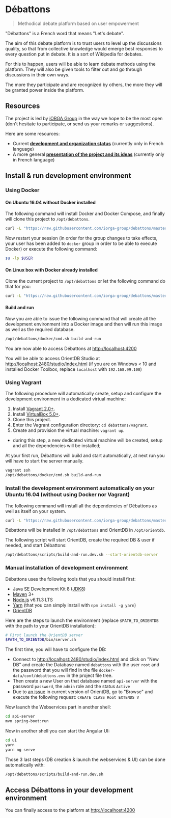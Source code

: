 # Débattons

> Methodical debate platform based on user empowerment

"Débattons" is a French word that means "Let's debate".

The aim of this debate platform is to trust users to level up the discussions quality, so that from collective knowledge would emerge best responses to every question put in debate. It is a sort of Wikipedia for debates.

For this to happen, users will be able to learn debate methods using the platform. They will also be given tools to filter out and go through discussions in their own ways.

The more they participate and are recognized by others, the more they will be granted power inside the platform.

## Resources

The project is led by [iORGA Group](http://www.iorga.com) in the way we hope to be the most open (don't hesitate to participate, or send us your remarks or suggestions).

Here are some resources:
 * Current [**development and organization status**](https://trello.com/b/MfS0wzzJ/wikip%C3%A9dia-du-d%C3%A9bat) (currently only in French language)
 * A more general [**presentation of the project and its ideas**](https://docs.google.com/presentation/d/1UIsnLdP2XgO_Ii6g98lWW4FsMuDccD-TigsT5NSFKOU/edit#slide=id.g224b5ac09f_1_0) (currently only in French language)

## Install & run development environment
### Using Docker
#### On Ubuntu 16.04 without Docker installed
The following command will install Docker and Docker Compose, and finally will clone this project to `/opt/debattons`.
```bash
curl -L "https://raw.githubusercontent.com/iorga-group/debattons/master/setup/run-env-on-ubuntu-16.04.sh" > /tmp/setup-debattons-run-env-on-ubuntu-16.04.sh && bash /tmp/setup-debattons-run-env-on-ubuntu-16.04.sh
```
Now restart your session (in order for the group changes to take effects, your user has been added to `docker` group in order to be able to execute Docker) or execute the following command:
```bash
su -lp $USER
```
#### On Linux box with Docker already installed
Clone the current project to `/opt/debattons` or let the following command do that for you:
```bash
curl -L "https://raw.githubusercontent.com/iorga-group/debattons/master/setup/debattons-git-copy.sh" > /tmp/debattons-git-copy.sh && bash /tmp/debattons-git-copy.sh
```
#### Build and run
Now you are able to issue the following command that will create all the development environment into a Docker image and then will run this image as well as the required database.
```bash
/opt/debattons/docker/cmd.sh build-and-run
```

You are now able to access Débattons at [http://localhost:4200](http://localhost:4200)

You will be able to access OrientDB Studio at [http://localhost:2480/studio/index.html](http://localhost:2480/studio/index.html) (if you are on Windows < 10 and installed Docker Toolbox, replace `localhost` with `192.168.99.100`)

### Using Vagrant
The following procedure will automatically create, setup and configure the development environment in a dedicated virtual machine:
1. Install [Vagrant 2.0+](https://www.vagrantup.com/).
1. Install [VirtualBox 5.0+](https://www.virtualbox.org/).
1. Clone this project.
1. Enter the Vagrant configuration directory: `cd debattons/vagrant`.
1. Create and provision the virtual machine: `vagrant up`.
 * during this step, a new dedicated virtual machine will be created, setup and all the dependencies will be installed;

At your first run, Débattons will build and start automatically, at next run you will have to start the server manually.

``` bash
vagrant ssh
/opt/debattons/docker/cmd.sh build-and-run
```

### Install the development environment automatically on your Ubuntu 16.04 (without using Docker nor Vagrant)
The following command will install all the dependencies of Débattons as well as itself on your system.
```bash
curl -L "https://raw.githubusercontent.com/iorga-group/debattons/master/setup/dev-env-on-ubuntu-16.04.sh" > /tmp/setup-debattons-dev-env-on-ubuntu-16.04.sh && bash /tmp/setup-debattons-dev-env-on-ubuntu-16.04.sh
```
Débattons will be installed in `/opt/debattons` and OrientDB in `/opt/orientdb`.

The following script will start OrientDB, create the required DB & user if needed, and start Débattons:
```bash
/opt/debattons/scripts/build-and-run.dev.sh --start-orientdb-server
```

### Manual installation of development environment

Débattons uses the following tools that you should install first:
 * Java SE Development Kit 8 ([JDK8](http://www.oracle.com/technetwork/java/javase/downloads/jdk8-downloads-2133151.html))
 * [Maven](https://maven.apache.org/) 3+
 * [Node.js](https://nodejs.org/en/) v6.11.3 LTS
 * [Yarn](https://yarnpkg.com) (that you can simply install with `npm install -g yarn`)
 * [OrientDB](https://orientdb.com/getting-started/)

Here are the steps to launch the environment (replace `$PATH_TO_ORIENTDB` with the path to your OrientDB installation):
```bash
# First launch the OrientDB server
$PATH_TO_ORIENTDB/bin/server.sh
```
The first time, you will have to configure the DB:
 * Connect to [http://localhost:2480/studio/index.html](http://localhost:2480/studio/index.html) and click on "New DB" and create the Database named `debattons` with the user `root` and the password that you will find in the file `docker-data/conf/debattons.env` in the project file tree.
 * Then create a new User on that database named `api-server` with the password `password`, the `admin` role and the status `Active`
 * Due to [an issue](https://github.com/orientechnologies/orientdb/issues/7984) in current version of OrientDB, go to "Browse" and execute the following request: `CREATE CLASS Root EXTENDS V`

Now launch the Webservices part in another shell:
```bash
cd api-server
mvn spring-boot:run
```
Now in another shell you can start the Angular UI:
```bash
cd ui
yarn
yarn ng serve
```

Those 3 last steps (DB creation & launch the webservices & UI) can be done automatically with:
```bash
/opt/debattons/scripts/build-and-run.dev.sh
```

## Access Débattons in your development environment

You can finally access to the platform at [http://localhost:4200](http://localhost:4200)
